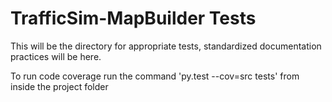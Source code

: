 # TrafficSim-MapBuilder Tests
This will be the directory for appropriate tests, standardized documentation practices will be here.

To run code coverage run the command 'py.test --cov=src tests' from inside the project folder
